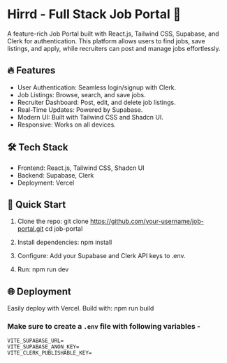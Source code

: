 # Hirrd - Full Stack Job Portal 🚀

A feature-rich Job Portal built with React.js, Tailwind CSS, Supabase, and Clerk for authentication. This platform allows users to find jobs, save listings, and apply, while recruiters can post and manage jobs effortlessly.

## 🔥 Features

- User Authentication: Seamless login/signup with Clerk.
- Job Listings: Browse, search, and save jobs.
- Recruiter Dashboard: Post, edit, and delete job listings.
- Real-Time Updates: Powered by Supabase.
- Modern UI: Built with Tailwind CSS and Shadcn UI.
- Responsive: Works on all devices.

## 🛠 Tech Stack

- Frontend: React.js, Tailwind CSS, Shadcn UI
- Backend: Supabase, Clerk
- Deployment: Vercel

## 🚀 Quick Start

1. Clone the repo:
      git clone https://github.com/your-username/job-portal.git
   cd job-portal
   
2. Install dependencies:
      npm install
   
3. Configure: Add your Supabase and Clerk API keys to .env.
4. Run:
      npm run dev
   

## 🌐 Deployment

Easily deploy with Vercel. Build with:
npm run build



### Make sure to create a `.env` file with following variables -

```
VITE_SUPABASE_URL=
VITE_SUPABASE_ANON_KEY=
VITE_CLERK_PUBLISHABLE_KEY=
```
